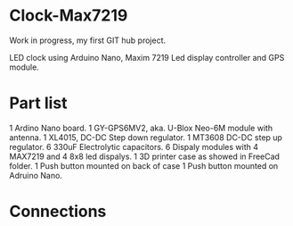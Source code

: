 # Clock-Max7219
Work in progress, my first GIT hub project.

LED clock using Arduino Nano, Maxim 7219 Led display controller and GPS module.

# Part list
1 Ardino Nano board.
1 GY-GPS6MV2, aka. U-Blox Neo-6M module with antenna.
1 XL4015, DC-DC Step down regulator.
1 MT3608 DC-DC step up regulator.
6 330uF Electrolytic capacitors.
6 Dispaly modules with 4 MAX7219 and 4 8x8 led dispalys.
1 3D printer case as showed in FreeCad folder.
1 Push button mounted on back of case
1 Push button mounted on Adruino Nano.

# Connections
